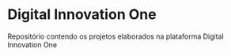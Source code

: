 # Digital Innovation One
Repositório contendo os projetos elaborados na plataforma Digital Innovation One
